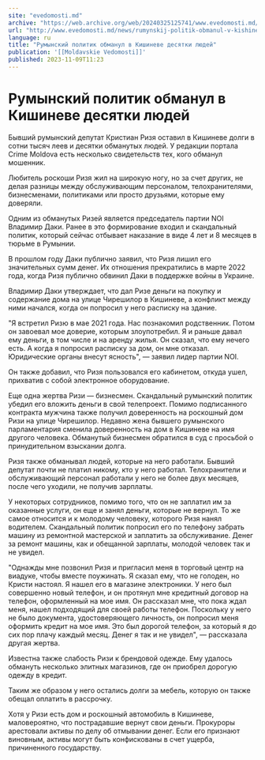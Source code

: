 ```yaml
---
site: "evedomosti.md"
archive: "https://web.archive.org/web/20240325125741/www.evedomosti.md/news/rumynskij-politik-obmanul-v-kishineve-desyatki-lyudej"
url: "http://www.evedomosti.md/news/rumynskij-politik-obmanul-v-kishineve-desyatki-lyudej"
language: ru
title: "Румынский политик обманул в Кишиневе десятки людей"
publication: '[[Moldavskie Vedomosti]]'
published: 2023-11-09T11:23
---
```


# Румынский политик обманул в Кишиневе десятки людей

Бывший румынский депутат Кристиан Ризя оставил в Кишиневе долги в сотни тысяч леев и десятки обманутых людей. У редакции портала Crime Moldova есть несколько свидетельств тех, кого обманул мошенник.

Любитель роскоши Ризя жил на широкую ногу, но за счет других, не делая разницы между обслуживающим персоналом, телохранителями, бизнесменами, политиками или просто друзьями, которые ему доверяли.

Одним из обманутых Ризей является председатель партии NOI Владимир Даки. Ранее в это формирование входил и скандальный политик, который сейчас отбывает наказание в виде 4 лет и 8 месяцев в тюрьме в Румынии.

В прошлом году Даки публично заявил, что Ризя лишил его значительных сумм денег. Их отношения прекратились в марте 2022 года, когда Ризя публично обвинил Даки в поддержке войны в Украине.

Владимир Даки утверждает, что дал Ризе деньги на покупку и содержание дома на улице Чирешилор в Кишиневе, а конфликт между ними начался, когда он попросил у него расписку на здание.

"Я встретил Ризю в мае 2021 года. Нас познакомил родственник. Потом он завоевал мое доверие, которым злоупотребил. Я и раньше давал ему деньги, в том числе и на аренду жилья. Он сказал, что ему нечего есть. А когда я попросил расписку за дом, он мне отказал. Юридические органы внесут ясность", — заявил лидер партии NOI.

Он также добавил, что Ризя пользовался его кабинетом, откуда ушел, прихватив с собой электронное оборудование.

Еще одна жертва Ризи — бизнесмен. Скандальный румынский политик убедил его вложить деньги в свой телепроект. Помимо подписанного контракта мужчина также получил доверенность на роскошный дом Ризи на улице Чирешилор. Недавно жена бывшего румынского парламентария сменила доверенность на дом в Кишиневе на имя другого человека. Обманутый бизнесмен обратился в суд с просьбой о принудительном взыскании долга.

Ризя также обманывал людей, которые на него работали. Бывший депутат почти не платил никому, кто у него работал. Телохранители и обслуживающий персонал работали у него не более двух месяцев, после чего уходили, не получив зарплаты.

У некоторых сотрудников, помимо того, что он не заплатил им за оказанные услуги, он еще и занял деньги, которые не вернул. То же самое относится и к молодому человеку, которого Ризя нанял водителем. Скандальный политик попросил его по телефону забрать машину из ремонтной мастерской и заплатить за обслуживание. Денег за ремонт машины, как и обещанной зарплаты, молодой человек так и не увидел.

"Однажды мне позвонил Ризя и пригласил меня в торговый центр на виадуке, чтобы вместе поужинать. Я сказал ему, что не голоден, но Кристи настоял. Я нашел его в магазине электроники. У него был совершенно новый телефон, и он протянул мне кредитный договор на телефон, оформленный на мое имя. Он рассказал мне, что пока ждал меня, нашел подходящий для своей работы телефон. Поскольку у него не было документа, удостоверяющего личность, он попросил меня оформить кредит на мое имя. Это был дорогой телефон, за который я до сих пор плачу каждый месяц. Денег я так и не увидел", — рассказала другая жертва.

Известна также слабость Ризи к брендовой одежде. Ему удалось обмануть несколько элитных магазинов, где он приобрел дорогую одежду в кредит.

Таким же образом у него остались долги за мебель, которую он также обещал оплатить в рассрочку.

Хотя у Ризи есть дом и роскошный автомобиль в Кишиневе, маловероятно, что пострадавшие вернут свои деньги. Прокуроры арестовали активы по делу об отмывании денег. Если его признают виновным, активы могут быть конфискованы в счет ущерба, причиненного государству.